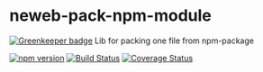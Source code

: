 # neweb-pack-npm-module

[![Greenkeeper badge](https://badges.greenkeeper.io/arvitaly/pack-npm-module.svg)](https://greenkeeper.io/)
Lib for packing one file from npm-package

[![npm version](https://badge.fury.io/js/pack-npm-module.svg)](https://badge.fury.io/js/pack-npm-module)
[![Build Status](https://travis-ci.org/arvitaly/pack-npm-module.svg?branch=master)](https://travis-ci.org/arvitaly/pack-npm-module)
[![Coverage Status](https://coveralls.io/repos/github/arvitaly/pack-npm-module/badge.svg?branch=master)](https://coveralls.io/github/arvitaly/pack-npm-module?branch=master)